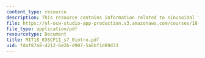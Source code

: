 ```yaml
---
content_type: resource
description: This resource contains information related to sinusoidal functions.
file: https://ol-ocw-studio-app-production.s3.amazonaws.com/courses/18-03sc-differential-equations-fall-2011/fdaf87a842126e2bd9075a6bf1d89d33_MIT18_03SCF11_s7_0intro.pdf
file_type: application/pdf
resourcetype: Document
title: MIT18_03SCF11_s7_0intro.pdf
uid: fdaf87a8-4212-6e2b-d907-5a6bf1d89d33
---
```

